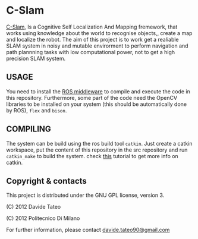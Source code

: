 C-Slam
======

[C-Slam](http://airlab.ws.dei.polimi.it/index.php/C-SLAM), Is a Cognitive Self Localization And Mapping fremework, that works using knowledge about the world to recognise objects,, create a map and localize the robot.
The aim of this project is to work get a realiable SLAM system in noisy and mutable envirorment to perform navigation and path plannning tasks with low computational power, not to get a high precision SLAM system.


USAGE
-----

You need to install the [ROS middleware](www.ros.org) to compile and execute the code in this repository. Furthermore, some part of the code need the OpenCV libraries to be installed on your system (this should be automatically done by ROS), `flex` and `bison`.


COMPILING
---------

The system can be build using the ros build tool `catkin`. Just create a catkin workspace, put the content of this repository in the src repository and run `catkin_make` to build the system.
check [this](http://ros.org/wiki/catkin/Tutorials/create_a_workspace) tutorial to get more info on catkin.


Copyright & contacts
--------------------

This project is distributed under the GNU GPL license, version 3.

(C) 2012 Davide Tateo

(C) 2012 Politecnico Di Milano

For further information, please contact davide.tateo90@gmail.com
